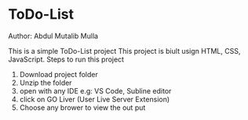 # ToDo-List

Author: Abdul Mutalib Mulla

This is a simple ToDo-List project
This project is biult usign HTML, CSS, JavaScript.
Steps to run this project

1. Download project folder
2. Unzip the folder
3. open with any IDE e.g: VS Code, Subline editor
4. click on GO Liver (User Live Server Extension)
5. Choose any brower to view the out put


